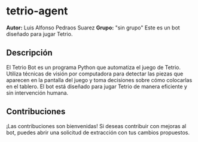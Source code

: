 # tetrio-agent
**Autor:** Luis Alfonso Pedraos Suarez
**Grupo:** "sin grupo"
Este es un bot diseñado para jugar Tetrio.

## Descripción

El Tetrio Bot es un programa Python que automatiza el juego de Tetrio. Utiliza técnicas de visión por computadora para detectar las piezas que aparecen en la pantalla del juego y toma decisiones sobre cómo colocarlas en el tablero. El bot está diseñado para jugar Tetrio de manera eficiente y sin intervención humana.

## Contribuciones

¡Las contribuciones son bienvenidas! Si deseas contribuir con mejoras al bot, puedes abrir una solicitud de extracción con tus cambios propuestos.
